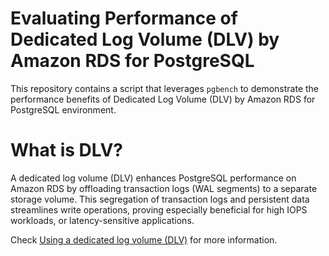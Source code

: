 # Evaluating Performance of Dedicated Log Volume (DLV) by Amazon RDS for PostgreSQL
This repository contains a script that leverages `pgbench` to demonstrate the performance benefits of Dedicated Log Volume (DLV) by Amazon RDS for PostgreSQL environment.

# What is DLV?
A dedicated log volume (DLV) enhances PostgreSQL performance on Amazon RDS by offloading transaction logs (WAL segments) to a separate storage volume. This segregation of transaction logs and persistent data streamlines write operations, proving especially beneficial for high IOPS workloads, or latency-sensitive applications.

Check [Using a dedicated log volume (DLV)](https://docs.aws.amazon.com/AmazonRDS/latest/UserGuide/USER_PIOPS.StorageTypes.html#USER_PIOPS.dlv) for more information.
